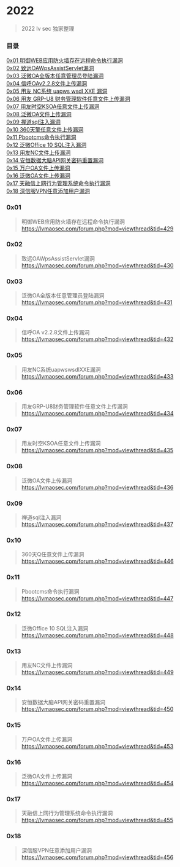 # 2022
> 2022 lv sec 独家整理

### 目录

[0x01 明御WEB应用防火墙存在远程命令执行漏洞](#0x01)<br>
[0x02 致远OAWpsAssistServlet漏洞](#0x02)<br>
[0x03 泛微OA全版本任意管理员登陆漏洞](#0x03)<br>
[0x04 信呼OAv2.2.8文件上传漏洞](#0x04)<br>
[0x05 用友 NC系统 uapws wsdl XXE 漏洞](#0x05)<br>
[0x06 用友 GRP-U8 财务管理软件任意文件上传漏洞](#0x06)<br>
[0x07 用友时空KSOA任意文件上传漏洞](#0x07)<br>
[0x08 泛微OA文件上传漏洞](#0x08)<br>
[0x09 禅道sql注入漏洞](#0x09)<br>
[0x10 360天擎任意文件上传漏洞](#0x10)<br>
[0x11 Pbootcms命令执行漏洞](#0x11)<br>
[0x12 泛微Office 10 SQL注入漏洞 ](#0x12)<br>
[0x13 用友NC文件上传漏洞](#0x13)<br>
[0x14 安恒数据大脑API网关密码重置漏洞](#0x14)<br>
[0x15 万户OA文件上传漏洞](#0x15)<br>
[0x16 泛微OA文件上传漏洞](#0x16)<br>
[0x17 天融信上网行为管理系统命令执行漏洞](#0x17)<br>
[0x18 深信服VPN任意添加用户漏洞](#0x18)<br>

### 0x01 
> 明御WEB应用防火墙存在远程命令执行漏洞<br>
https://lvmaosec.com/forum.php?mod=viewthread&tid=429

### 0x02 
> 致远OAWpsAssistServlet漏洞<br>
https://lvmaosec.com/forum.php?mod=viewthread&tid=430

### 0x03 
> 泛微OA全版本任意管理员登陆漏洞<br>
https://lvmaosec.com/forum.php?mod=viewthread&tid=431


### 0x04 
> 信呼OA v2.2.8文件上传漏洞<br>
https://lvmaosec.com/forum.php?mod=viewthread&tid=432

### 0x05 
> 用友NC系统uapwswsdlXXE漏洞<br>
https://lvmaosec.com/forum.php?mod=viewthread&tid=433

### 0x06 
> 用友GRP-U8财务管理软件任意文件上传漏洞<br>
https://lvmaosec.com/forum.php?mod=viewthread&tid=434

### 0x07 
> 用友时空KSOA任意文件上传漏洞<br>
https://lvmaosec.com/forum.php?mod=viewthread&tid=435

### 0x08 
> 泛微OA文件上传漏洞<br>
https://lvmaosec.com/forum.php?mod=viewthread&tid=436

### 0x09
> 禅道sql注入漏洞<br>
https://lvmaosec.com/forum.php?mod=viewthread&tid=437

### 0x10
> 360天Q任意文件上传漏洞<br>
https://lvmaosec.com/forum.php?mod=viewthread&tid=446

### 0x11
> Pbootcms命令执行漏洞<br>
https://lvmaosec.com/forum.php?mod=viewthread&tid=447

### 0x12
> 泛微Office 10 SQL注入漏洞<br>
https://lvmaosec.com/forum.php?mod=viewthread&tid=448

### 0x13
> 用友NC文件上传漏洞<br>
https://lvmaosec.com/forum.php?mod=viewthread&tid=449

### 0x14
> 安恒数据大脑API网关密码重置漏洞<br>
https://lvmaosec.com/forum.php?mod=viewthread&tid=450

### 0x15
> 万户OA文件上传漏洞<br>
https://lvmaosec.com/forum.php?mod=viewthread&tid=453

### 0x16
> 泛微OA文件上传漏洞<br>
https://lvmaosec.com/forum.php?mod=viewthread&tid=454

### 0x17
> 天融信上网行为管理系统命令执行漏洞<br>
https://lvmaosec.com/forum.php?mod=viewthread&tid=455

### 0x18
> 深信服VPN任意添加用户漏洞<br>
https://lvmaosec.com/forum.php?mod=viewthread&tid=456
